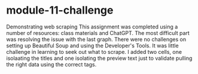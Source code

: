 # module-11-challenge
Demonstrating web scraping
This assignment was completed using a number of resources: class materials and ChatGPT.  The most difficult part was resolving the issue with the last graph. 
There were no challenges on setting up Beautiful Soup and using the Developer's Tools.  It was little challenge in learning to seek out what to scrape.  I added two cells, one isolaating the titles and one isolating the preview text just to validate pulling the right data using the correct tags.
